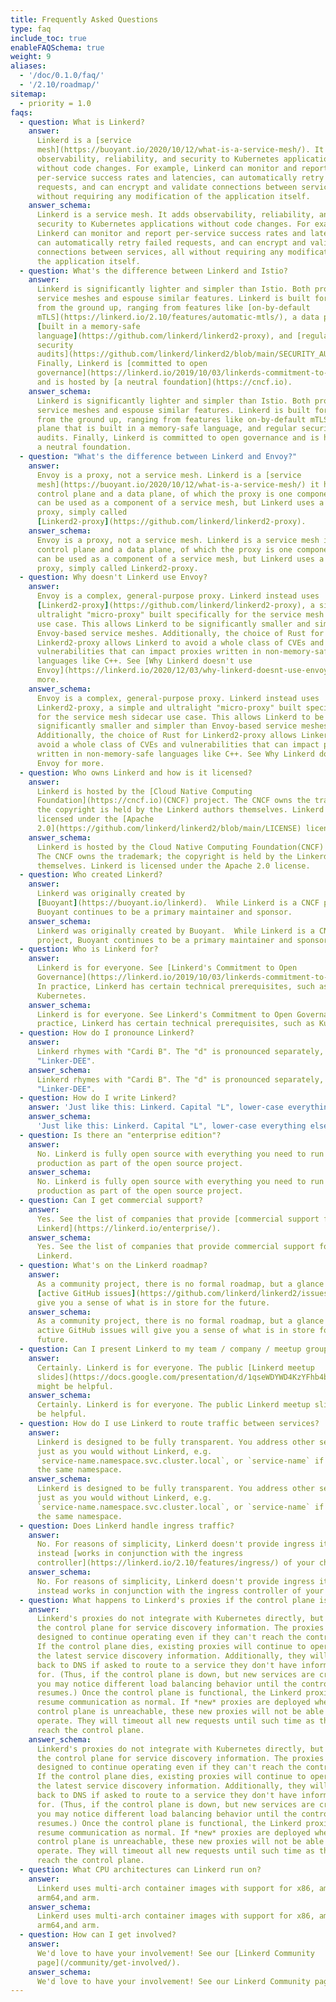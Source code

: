 ```yaml
---
title: Frequently Asked Questions
type: faq
include_toc: true
enableFAQSchema: true
weight: 9
aliases:
  - '/doc/0.1.0/faq/'
  - '/2.10/roadmap/'
sitemap:
  - priority = 1.0
faqs:
  - question: What is Linkerd?
    answer:
      Linkerd is a [service
      mesh](https://buoyant.io/2020/10/12/what-is-a-service-mesh/). It adds
      observability, reliability, and security to Kubernetes applications
      without code changes. For example, Linkerd can monitor and report
      per-service success rates and latencies, can automatically retry failed
      requests, and can encrypt and validate connections between services, all
      without requiring any modification of the application itself.
    answer_schema:
      Linkerd is a service mesh. It adds observability, reliability, and
      security to Kubernetes applications without code changes. For example,
      Linkerd can monitor and report per-service success rates and latencies,
      can automatically retry failed requests, and can encrypt and validate
      connections between services, all without requiring any modification of
      the application itself.
  - question: What's the difference between Linkerd and Istio?
    answer:
      Linkerd is significantly lighter and simpler than Istio. Both projects are
      service meshes and espouse similar features. Linkerd is built for security
      from the ground up, ranging from features like [on-by-default
      mTLS](https://linkerd.io/2.10/features/automatic-mtls/), a data plane that is
      [built in a memory-safe
      language](https://github.com/linkerd/linkerd2-proxy), and [regular
      security
      audits](https://github.com/linkerd/linkerd2/blob/main/SECURITY_AUDIT.pdf).
      Finally, Linkerd is [committed to open
      governance](https://linkerd.io/2019/10/03/linkerds-commitment-to-open-governance/)
      and is hosted by [a neutral foundation](https://cncf.io).
    answer_schema:
      Linkerd is significantly lighter and simpler than Istio. Both projects are
      service meshes and espouse similar features. Linkerd is built for security
      from the ground up, ranging from features like on-by-default mTLS, a data
      plane that is built in a memory-safe language, and regular security
      audits. Finally, Linkerd is committed to open governance and is hosted by
      a neutral foundation.
  - question: "What's the difference between Linkerd and Envoy?"
    answer:
      Envoy is a proxy, not a service mesh. Linkerd is a [service
      mesh](https://buoyant.io/2020/10/12/what-is-a-service-mesh/) it has a
      control plane and a data plane, of which the proxy is one component. Envoy
      can be used as a component of a service mesh, but Linkerd uses a different
      proxy, simply called
      [Linkerd2-proxy](https://github.com/linkerd/linkerd2-proxy).
    answer_schema:
      Envoy is a proxy, not a service mesh. Linkerd is a service mesh it has a
      control plane and a data plane, of which the proxy is one component. Envoy
      can be used as a component of a service mesh, but Linkerd uses a different
      proxy, simply called Linkerd2-proxy.
  - question: Why doesn't Linkerd use Envoy?
    answer:
      Envoy is a complex, general-purpose proxy. Linkerd instead uses
      [Linkerd2-proxy](https://github.com/linkerd/linkerd2-proxy), a simple and
      ultralight "micro-proxy" built specifically for the service mesh sidecar
      use case. This allows Linkerd to be significantly smaller and simpler than
      Envoy-based service meshes. Additionally, the choice of Rust for
      Linkerd2-proxy allows Linkerd to avoid a whole class of CVEs and
      vulnerabilities that can impact proxies written in non-memory-safe
      languages like C++. See [Why Linkerd doesn't use
      Envoy](https://linkerd.io/2020/12/03/why-linkerd-doesnt-use-envoy/) for
      more.
    answer_schema:
      Envoy is a complex, general-purpose proxy. Linkerd instead uses
      Linkerd2-proxy, a simple and ultralight "micro-proxy" built specifically
      for the service mesh sidecar use case. This allows Linkerd to be
      significantly smaller and simpler than Envoy-based service meshes.
      Additionally, the choice of Rust for Linkerd2-proxy allows Linkerd to
      avoid a whole class of CVEs and vulnerabilities that can impact proxies
      written in non-memory-safe languages like C++. See Why Linkerd doesn't use
      Envoy for more.
  - question: Who owns Linkerd and how is it licensed?
    answer:
      Linkerd is hosted by the [Cloud Native Computing
      Foundation](https://cncf.io)(CNCF) project. The CNCF owns the trademark;
      the copyright is held by the Linkerd authors themselves. Linkerd is
      licensed under the [Apache
      2.0](https://github.com/linkerd/linkerd2/blob/main/LICENSE) license.
    answer_schema:
      Linkerd is hosted by the Cloud Native Computing Foundation(CNCF) project.
      The CNCF owns the trademark; the copyright is held by the Linkerd authors
      themselves. Linkerd is licensed under the Apache 2.0 license.
  - question: Who created Linkerd?
    answer:
      Linkerd was originally created by
      [Buoyant](https://buoyant.io/linkerd).  While Linkerd is a CNCF project,
      Buoyant continues to be a primary maintainer and sponsor.
    answer_schema:
      Linkerd was originally created by Buoyant.  While Linkerd is a CNCF
      project, Buoyant continues to be a primary maintainer and sponsor.
  - question: Who is Linkerd for?
    answer:
      Linkerd is for everyone. See [Linkerd's Commitment to Open
      Governance](https://linkerd.io/2019/10/03/linkerds-commitment-to-open-governance/).
      In practice, Linkerd has certain technical prerequisites, such as
      Kubernetes.
    answer_schema:
      Linkerd is for everyone. See Linkerd's Commitment to Open Governance. In
      practice, Linkerd has certain technical prerequisites, such as Kubernetes.
  - question: How do I pronounce Linkerd?
    answer:
      Linkerd rhymes with "Cardi B". The "d" is pronounced separately, as in
      "Linker-DEE".
    answer_schema:
      Linkerd rhymes with "Cardi B". The "d" is pronounced separately, as in
      "Linker-DEE".
  - question: How do I write Linkerd?
    answer: 'Just like this: Linkerd. Capital "L", lower-case everything else.'
    answer_schema:
      'Just like this: Linkerd. Capital "L", lower-case everything else.'
  - question: Is there an "enterprise edition"?
    answer:
      No. Linkerd is fully open source with everything you need to run it in
      production as part of the open source project.
    answer_schema:
      No. Linkerd is fully open source with everything you need to run it in
      production as part of the open source project.
  - question: Can I get commercial support?
    answer:
      Yes. See the list of companies that provide [commercial support for
      Linkerd](https://linkerd.io/enterprise/).
    answer_schema:
      Yes. See the list of companies that provide commercial support for
      Linkerd.
  - question: What's on the Linkerd roadmap?
    answer:
      As a community project, there is no formal roadmap, but a glance at the
      [active GitHub issues](https://github.com/linkerd/linkerd2/issues) will
      give you a sense of what is in store for the future.
    answer_schema:
      As a community project, there is no formal roadmap, but a glance at the
      active GitHub issues will give you a sense of what is in store for the
      future.
  - question: Can I present Linkerd to my team / company / meetup group?
    answer:
      Certainly. Linkerd is for everyone. The public [Linkerd meetup
      slides](https://docs.google.com/presentation/d/1qseWDYWD4KzYFhb4bcp8WuDPYFVwB8sYeNnjCsgDUOw/edit)
      might be helpful.
    answer_schema:
      Certainly. Linkerd is for everyone. The public Linkerd meetup slides might
      be helpful.
  - question: How do I use Linkerd to route traffic between services?
    answer:
      Linkerd is designed to be fully transparent. You address other services
      just as you would without Linkerd, e.g.
      `service-name.namespace.svc.cluster.local`, or `service-name` if within
      the same namespace.
    answer_schema:
      Linkerd is designed to be fully transparent. You address other services
      just as you would without Linkerd, e.g.
      `service-name.namespace.svc.cluster.local`, or `service-name` if within
      the same namespace.
  - question: Does Linkerd handle ingress traffic?
    answer:
      No. For reasons of simplicity, Linkerd doesn't provide ingress itself, but
      instead [works in conjunction with the ingress
      controller](https://linkerd.io/2.10/features/ingress/) of your choice.
    answer_schema:
      No. For reasons of simplicity, Linkerd doesn't provide ingress itself, but
      instead works in conjunction with the ingress controller of your choice.
  - question: What happens to Linkerd's proxies if the control plane is down?
    answer:
      Linkerd's proxies do not integrate with Kubernetes directly, but rely on
      the control plane for service discovery information. The proxies are
      designed to continue operating even if they can't reach the control plane.
      If the control plane dies, existing proxies will continue to operate with
      the latest service discovery information. Additionally, they will fall
      back to DNS if asked to route to a service they don't have information
      for. (Thus, if the control plane is down, but new services are created,
      you may notice different load balancing behavior until the control plane
      resumes.) Once the control plane is functional, the Linkerd proxies will
      resume communication as normal. If *new* proxies are deployed when the
      control plane is unreachable, these new proxies will not be able to
      operate. They will timeout all new requests until such time as they can
      reach the control plane.
    answer_schema:
      Linkerd's proxies do not integrate with Kubernetes directly, but rely on
      the control plane for service discovery information. The proxies are
      designed to continue operating even if they can't reach the control plane.
      If the control plane dies, existing proxies will continue to operate with
      the latest service discovery information. Additionally, they will fall
      back to DNS if asked to route to a service they don't have information
      for. (Thus, if the control plane is down, but new services are created,
      you may notice different load balancing behavior until the control plane
      resumes.) Once the control plane is functional, the Linkerd proxies will
      resume communication as normal. If *new* proxies are deployed when the
      control plane is unreachable, these new proxies will not be able to
      operate. They will timeout all new requests until such time as they can
      reach the control plane.
  - question: What CPU architectures can Linkerd run on?
    answer:
      Linkerd uses multi-arch container images with support for x86, amd64,
      arm64,and arm.
    answer_schema:
      Linkerd uses multi-arch container images with support for x86, amd64,
      arm64,and arm.
  - question: How can I get involved?
    answer:
      We'd love to have your involvement! See our [Linkerd Community
      page](/community/get-involved/).
    answer_schema:
      We'd love to have your involvement! See our Linkerd Community page.
---
```

